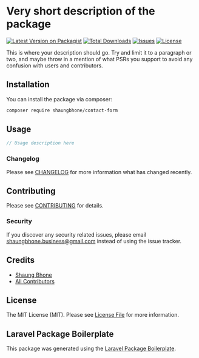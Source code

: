 # Very short description of the package

[![Latest Version on Packagist](https://img.shields.io/packagist/v/shaungbhone/contact-form.svg?style=flat-square)](https://packagist.org/packages/shaungbhone/contact-form)
[![Total Downloads](https://img.shields.io/packagist/dt/shaungbhone/contact-form.svg?style=flat-square)](https://packagist.org/packages/shaungbhone/contact-form)
[![Issues](https://img.shields.io/github/issues/ShaungBhone/contact-form)](https://github.com/ShaungBhone/contact-form/issues)
[![License](https://img.shields.io/github/license/ShaungBhone/contact-form)](https://packagist.org/packages/shaungbhone/contact-form)

This is where your description should go. Try and limit it to a paragraph or two, and maybe throw in a mention of what PSRs you support to avoid any confusion with users and contributors.

## Installation

You can install the package via composer:

```bash
composer require shaungbhone/contact-form
```

## Usage

```php
// Usage description here
```

### Changelog

Please see [CHANGELOG](CHANGELOG.md) for more information what has changed recently.

## Contributing

Please see [CONTRIBUTING](CONTRIBUTING.md) for details.

### Security

If you discover any security related issues, please email shaungbhone.business@gmail.com instead of using the issue tracker.

## Credits

- [Shaung Bhone](https://github.com/shaungbhone)
- [All Contributors](../../contributors)

## License

The MIT License (MIT). Please see [License File](LICENSE.md) for more information.

## Laravel Package Boilerplate

This package was generated using the [Laravel Package Boilerplate](https://laravelpackageboilerplate.com).
